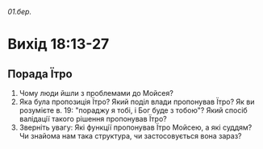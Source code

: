 
_01.бер._

# Вихід 18:13-27

## Порада Їтро
1. Чому люди йшли з проблемами до Мойсея?
2. Яка була пропозиція Їтро? Який поділ влади пропонував Їтро? Як ви розумієте в. 19: "пораджу я тобі, і Бог буде з тобою"? Який спосіб валідації такого рішення пропонував Їтро?
3. Зверніть увагу: Які функції пропонував Їтро Мойсею, а які суддям? Чи знайома нам така структура, чи застосовується вона зараз?

